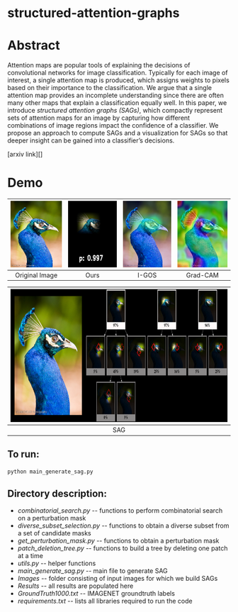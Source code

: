 # structured-attention-graphs


# Abstract
Attention maps are popular tools of explaining the decisions of convolutional networks for image classification. Typically for each image of interest, a single attention map is produced, which  assigns  weights  to  pixels  based  on  their  importance to  the  classification.  We  argue  that  a  single  attention  map provides an incomplete understanding since there are often many other maps that explain a classification equally well. In this paper, we introduce *structured attention graphs (SAGs)*, which compactly represent sets of attention maps for an image  by  capturing  how  different  combinations  of  image  regions impact the confidence of a classifier. We propose an approach to compute SAGs and a visualization for SAGs so that deeper insight can be gained into a classifier’s decisions.

[arxiv link][]

# Demo

<img src="demo_images/peacock_original.png" width="150" height="150">  |   <img src="demo_images/peacock_dnf.gif" width="150" height="150"> | <img src="demo_images/peacock_igos.png" width="150" height="150"> | <img src="demo_images/peacock_gcam.png" width="150" height="150">
:-------------------------:|:-------------------------:|:-------------------------:|:-------------------------:
Original Image | Ours | I-GOS | Grad-CAM


|<img src="demo_images/peacock_sag.png" width="1000" height="300">|
|:-------------------------:|
|SAG|

## To run:
`python main_generate_sag.py`

## Directory description:
- *combinatorial_search.py* -- functions to perform combinatorial search on a perturbation mask
- *diverse_subset_selection.py* -- functions to obtain a diverse subset from a set of candidate masks
- *get_perturbation_mask.py* -- functions to obtain a perturbation mask
- *patch_deletion_tree.py* -- functions to build a tree by deleting one patch at a time
- *utils.py* -- helper functions
- *main_generate_sag.py* -- main file to generate SAG
- *Images* -- folder consisting of input images for which we build SAGs
- *Results* -- all results are populated here
- *GroundTruth1000.txt* -- IMAGENET groundtruth labels
- *requirements.txt* -- lists all libraries required to run the code
